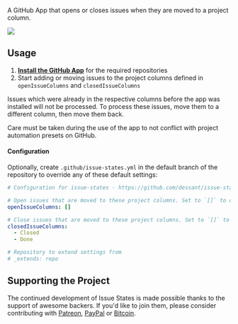 A GitHub App that opens or closes issues when they are moved to a project column.

![](https://raw.githubusercontent.com/dessant/issue-states/master/assets/screenshot.png)

## Usage

1. **[Install the GitHub App](https://github.com/apps/issue-states)** for the required repositories
2. Start adding or moving issues to the project columns defined in `openIssueColumns` and `closedIssueColumns`

Issues which were already in the respective columns before the app was installed will not be processed. To process these issues, move them to a different column, then move them back.

Care must be taken during the use of the app to not conflict with project automation presets on GitHub.

#### Configuration

Optionally, create `.github/issue-states.yml` in the default branch of the repository to override any of these default settings:

```yaml
# Configuration for issue-states - https://github.com/dessant/issue-states

# Open issues that are moved to these project columns. Set to `[]` to disable
openIssueColumns: []

# Close issues that are moved to these project columns. Set to `[]` to disable
closedIssueColumns:
  - Closed
  - Done

# Repository to extend settings from
# _extends: repo
```

## Supporting the Project

The continued development of Issue States is made possible thanks to the support of awesome backers. If you'd like to join them, please consider contributing with [Patreon](https://goo.gl/qRhKSW), [PayPal](https://goo.gl/5FnBaw) or [Bitcoin](https://goo.gl/uJUAaU).
